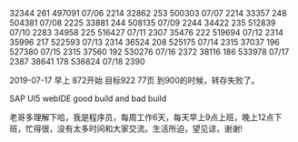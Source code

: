 
32344   261 497091 07/06 2214
32862   253 500303 07/07 2214 
33357   248 504381 07/08 2225
33881   244 508135 07/09 2244
34422   235 512839 07/10 2283
34958   225 516427 07/11 2307
35476   222 519694 07/12 2314
35996   217 522593 07/13 2314
36524   208 525175 07/14 2315
37037   196 527380 07/15 2315
37560   192 530276 07/16 2372 
38116   186 533978 07/17 2387
38641   178 536824 07/18 2390

2019-07-17 早上 872开始 目标922 77页 到900的时候，转存失败了。

SAP UI5 webIDE good build and bad build

老哥多理解下哈，我是程序员，每周工作6天，每天早上9点上班，晚上12点下班，忙得很，没有太多时间和大家交流。生活所迫，望见谅，谢谢!

